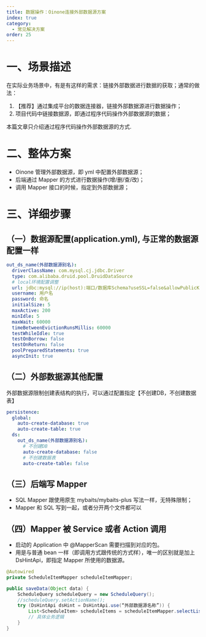 ```yaml
---
title: 数据操作：Oinone连接外部数据源方案
index: true
category:
  - 常见解决方案
order: 25
---
```


# 一、场景描述
在实际业务场景中，有是有这样的需求：链接外部数据进行数据的获取；通常的做法：

1. 【推荐】通过集成平台的数据连接器，链接外部数据源进行数据操作；
2. 项目代码中链接数据源，即通过程序代码操作外部数据源的数据；

本篇文章只介绍通过程序代码操作外部数据源的方式.

# 二、整体方案
+ Oinone 管理外部数据源，即 yml 中配置外部数据源；
+ 后端通过 Mapper 的方式进行数据操作(增/删/查/改)；
+ 调用 Mapper 接口的时候，指定到外部数据源；

# 三、详细步骤
## （一）数据源配置(application.yml), 与正常的数据源配置一样
```yaml
out_ds_name(外部数据源别名):
  driverClassName: com.mysql.cj.jdbc.Driver
  type: com.alibaba.druid.pool.DruidDataSource
  # local环境配置调整
  url: jdbc:mysql://ip(host):端口/数据库Schema?useSSL=false&allowPublicKeyRetrieval=true&useServerPrepStmts=true&cachePrepStmts=true&useUnicode=true&characterEncoding=utf8&serverTimezone=Asia/Shanghai&autoReconnect=true&allowMultiQueries=true
  username: 用户名
  password: 命名
  initialSize: 5
  maxActive: 200
  minIdle: 5
  maxWait: 60000
  timeBetweenEvictionRunsMillis: 60000
  testWhileIdle: true
  testOnBorrow: false
  testOnReturn: false
  poolPreparedStatements: true
  asyncInit: true

```

## （二）外部数据源其他配置
外部数据源限制创建表结构的执行，可以通过配置指定【不创建DB，不创建数据表】

```yaml
persistence:
  global:
    auto-create-database: true
    auto-create-table: true
  ds:
    out_ds_name(外部数据源别名):
      # 不创建DB
      auto-create-database: false
      # 不创建数据表
      auto-create-table: false
```

## （三）后端写 Mapper
+ SQL Mapper 跟使用原生 mybaits/mybaits-plus 写法一样，无特殊限制；
+ Mapper 和 SQL 写到一起，或者分开两个文件都可以

## （四）Mapper 被 Service 或者 Action 调用
+ 启动的 Application 中 @MapperScan 需要扫描到对应的包。
+ 用是与普通 bean 一样（即调用方式跟传统的方式样），唯一的区别就是加上 DsHintApi，即指定 Mapper 所使用的数据源。

```java
@Autowired
private ScheduleItemMapper scheduleItemMapper;

public saveData(Object data) {
    ScheduleQuery scheduleQuery = new ScheduleQuery();
    //scheduleQuery.setActionName();
    try (DsHintApi dsHint = DsHintApi.use(“外部数据源名称”)) {
        List<ScheduleItem> scheduleItems = scheduleItemMapper.selectListForSerial(scheduleQuery);
        // 具体业务逻辑
    }
}
```

